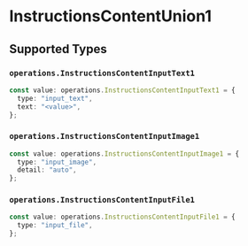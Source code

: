 # InstructionsContentUnion1


## Supported Types

### `operations.InstructionsContentInputText1`

```typescript
const value: operations.InstructionsContentInputText1 = {
  type: "input_text",
  text: "<value>",
};
```

### `operations.InstructionsContentInputImage1`

```typescript
const value: operations.InstructionsContentInputImage1 = {
  type: "input_image",
  detail: "auto",
};
```

### `operations.InstructionsContentInputFile1`

```typescript
const value: operations.InstructionsContentInputFile1 = {
  type: "input_file",
};
```

